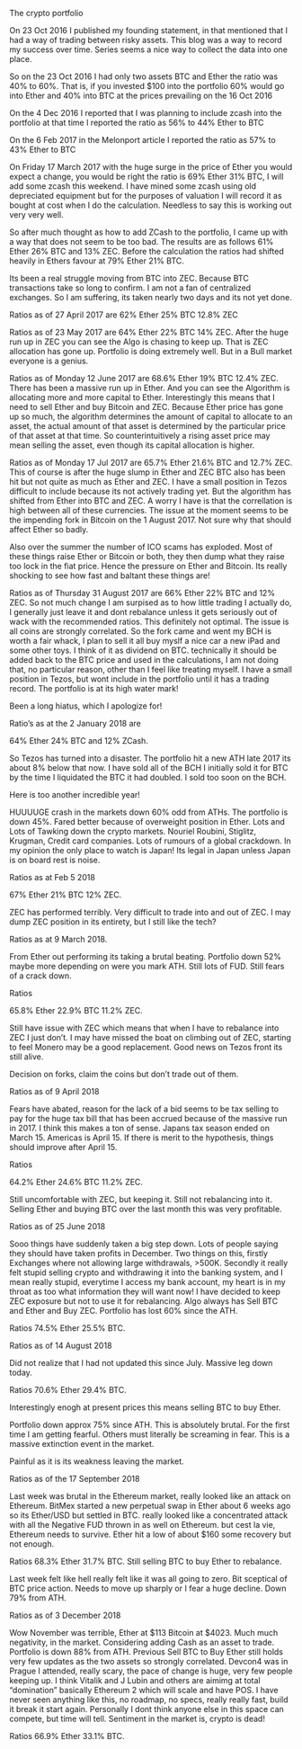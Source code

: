 The crypto portfolio

On 23 Oct 2016 I published my founding statement, in that mentioned that I had a way of trading between risky assets. This blog was a way to record my success over time. Series seems a nice way to collect the data into one place.

So on the 23 Oct 2016 I had only two assets BTC and Ether the ratio was 40% to 60%. That is, if you invested $100 into the portfolio 60% would go into Ether and 40% into BTC at the prices prevailing on the 16 Oct 2016

On the 4 Dec 2016 I reported that I was planning to include zcash into the portfolio at that time I reported the ratio as 56% to 44% Ether to BTC

On the 6 Feb 2017 in the Melonport article I reported the ratio as 57% to 43% Ether to BTC

On Friday 17 March 2017 with the huge surge in the price of Ether you would expect a change, you would be right the ratio is 69% Ether 31% BTC, I will add some zcash this weekend. I have mined some zcash using old depreciated equipment but for the purposes of valuation I will record it as bought at cost when I do the calculation. Needless to say this is working out very very well.

So after much thought as how to add ZCash to the portfolio, I came up with a way that does not seem to be too bad. The results are as follows 61% Ether 26% BTC and 13% ZEC. Before the calculation the ratios had shifted heavily in Ethers favour at 79% Ether 21% BTC.

Its been a real struggle moving from BTC into ZEC. Because BTC transactions take so long to confirm. I am not a fan of centralized exchanges. So I am suffering, its taken nearly two days and its not yet done.

Ratios as of 27 April 2017 are 62% Ether 25% BTC 12.8% ZEC

Ratios as of 23 May 2017 are 64% Ether 22% BTC 14% ZEC. After the huge run up in ZEC you can see the Algo is chasing to keep up. That is ZEC allocation has gone up. Portfolio is doing extremely well. But in a Bull market everyone is a genius.

Ratios as of Monday 12 June 2017 are 68.6% Ether 19% BTC 12.4% ZEC. There has been a massive run up in Ether. And you can see the Algorithm is allocating more and more capital to Ether. Interestingly this means that I need to sell Ether and buy Bitcoin and ZEC. Because Ether price has gone up so much, the algorithm determines the amount of capital to allocate to an asset, the actual amount of that asset is determined by the particular price of that asset at that time. So counterintuitively a rising asset price may mean selling the asset, even though its capital allocation is higher.

Ratios as of Monday 17 Jul 2017 are 65.7% Ether 21.6% BTC and 12.7% ZEC. This of course is after the huge slump in Ether and ZEC BTC also has been hit but not quite as much as Ether and ZEC. I have a small position in Tezos difficult to include because its not actively trading yet. But the algorithm has shifted from Ether into BTC and ZEC. A worry I have is that the correllation is high between all of these currencies. The issue at the moment seems to be the impending fork in Bitcoin on the 1 August 2017. Not sure why that should affect Ether so badly.

Also over the summer the number of ICO scams has exploded. Most of these things raise Ether or Bitcoin or both, they then dump what they raise too lock in the fiat price. Hence the pressure on Ether and Bitcoin. Its really shocking to see how fast and baltant these things are!

Ratios as of Thursday 31 August 2017 are 66% Ether 22% BTC and 12% ZEC. So not much change I am surpised as to how little trading I actually do, I generally just leave it and dont rebalance unless it gets seriously out of wack with the recommended ratios. This definitely not optimal. The issue is all coins are strongly correlated. So the fork came and went my BCH is worth a fair whack, I plan to sell it all buy myslf a nice car a new iPad and some other toys. I think of it as dividend on BTC. technically it should be added back to the BTC price and used in the calculations, I am not doing that, no particular reason, other than I feel like treating myself. I have a small position in Tezos, but wont include in the portfolio until it has a trading record. The portfolio is at its high water mark!

Been a long hiatus, which I apologize for!

Ratio’s as at the 2 January 2018 are

64% Ether 24% BTC and 12% ZCash.

So Tezos has turned into a disaster. The portfolio hit a new ATH late 2017 its about 8% below that now. I have sold all of the BCH I initially sold it for BTC by the time I liquidated the BTC it had doubled. I sold too soon on the BCH.

Here is too another incredible year!

HUUUUGE crash in the markets down 60% odd from ATHs. The portfolio is down 45%. Fared better because of overweight position in Ether. Lots and Lots of Tawking down the crypto markets. Nouriel Roubini, Stiglitz, Krugman, Credit card companies. Lots of rumours of a global crackdown. In my opinion the only place to watch is Japan! Its legal in Japan unless Japan is on board rest is noise.

Ratios as at Feb 5 2018

67% Ether 21% BTC 12% ZEC.

ZEC has performed terribly. Very difficult to trade into and out of ZEC. I may dump ZEC position in its entirety, but I still like the tech?

Ratios as at 9 March 2018.

From Ether out performing its taking a brutal beating. Portfolio down 52% maybe more depending on were you mark ATH. Still lots of FUD. Still fears of a crack down.

Ratios

65.8% Ether 22.9% BTC 11.2% ZEC.

Still have issue with ZEC which means that when I have to rebalance into ZEC I just don’t. I may have missed the boat on climbing out of ZEC, starting to feel Monero may be a good replacement. Good news on Tezos front its still alive.

Decision on forks, claim the coins but don’t trade out of them.

Ratios as of 9 April 2018

Fears have abated, reason for the lack of a bid seems to be tax selling to pay for the huge tax bill that has been accrued because of the massive run in 2017. I think this makes a ton of sense. Japans tax season ended on March 15. Americas is April 15. If there is merit to the hypothesis, things should improve after April 15.

Ratios

64.2% Ether 24.6% BTC 11.2% ZEC.

Still uncomfortable with ZEC, but keeping it. Still not rebalancing into it. Selling Ether and buying BTC over the last month this was very profitable.

Ratios as of 25 June 2018

Sooo things have suddenly taken a big step down. Lots of people saying they should have taken profits in December. Two things on this, firstly Exchanges where not allowing large withdrawals, >500K. Secondly it really felt stupid selling crypto and withdrawing it into the banking system, and I mean really stupid, everytime I access my bank account, my heart is in my throat as too what information they will want now! I have decided to keep ZEC exposure but not to use it for rebalancing. Algo always has Sell BTC and Ether and Buy ZEC. Portfolio has lost 60% since the ATH.

Ratios 74.5% Ether 25.5% BTC.

Ratios as of 14 August 2018

Did not realize that I had not updated this since July. Massive leg down today.

Ratios 70.6% Ether 29.4% BTC.

Interestingly enogh at present prices this means selling BTC to buy Ether.

Portfolio down approx 75% since ATH. This is absolutely brutal. For the first time I am getting fearful. Others must literally be screaming in fear. This is a massive extinction event in the market.

Painful as it is its weakness leaving the market.

Ratios as of the 17 September 2018

Last week was brutal in the Ethereum market, really looked like an attack on Ethereum. BitMex started a new perpetual swap in Ether about 6 weeks ago so its Ether/USD but settled in BTC. really looked like a concentrated attack with all the Negative FUD thrown in as well on Ethereum. but cest la vie, Ethereum needs to survive. Ether hit a low of about $160 some recovery but not enough.

Ratios 68.3% Ether 31.7% BTC. Still selling BTC to buy Ether to rebalance.

Last week felt like hell really felt like it was all going to zero. Bit sceptical of BTC price action. Needs to move up sharply or I fear a huge decline. Down 79% from ATH.

Ratios as of 3 December 2018

Wow November was terrible, Ether at $113 Bitcoin at $4023. Much much negativity, in the market. Considering adding Cash as an asset to trade. Portfolio is down 88% from ATH. Previous Sell BTC to Buy Ether still holds very few updates as the two assets so strongly correlated. Devcon4 was in Prague I attended, really scary, the pace of change is huge, very few people keeping up. I think Vitalik and J Lubin and others are aimimg at total “domination” basically Ethereum 2 which will scale and have POS. I have never seen anything like this, no roadmap, no specs, really really fast, build it break it start again. Personally I dont think anyone else in this space can compete, but time will tell. Sentiment in the market is, crypto is dead!

Ratios 66.9% Ether 33.1% BTC.

